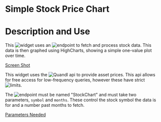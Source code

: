 # Simple Stock Price Chart #

# Description and Use #

This ![widget](widget.erb) uses an ![endpoint](endpoint.erb) to fetch
and process stock data.  This data is then graphed using HighCharts,
showing a simple one-value plot over time.

[Screen Shot](screenshot.png)

This widget uses the ![Quandl](https://www.quandl.com/) api to provide
asset prices.  This api allows for free access for low-frequency
queries, however these have strict
![limits](http://help.quandl.com/article/68-is-there-a-rate-limit-or-speed-limit-for-api-usage).

The ![endpoint](endpoint.erb) must be named "StockChart" and must take two
parameters, `symbol` and `months`.  These control the stock symbol the data is for and a number
past months to fetch.

[Parameters Needed](endpoint_params.png)

